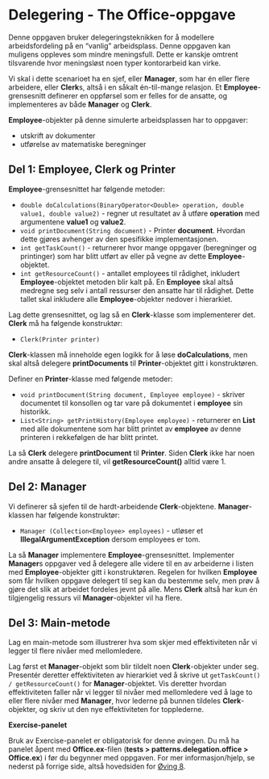 # Delegering - The Office-oppgave

Denne oppgaven bruker delegeringsteknikken for å modellere arbeidsfordeling på en “vanlig” arbeidsplass. Denne oppgaven kan muligens oppleves som mindre meningsfull. Dette er kanskje omtrent tilsvarende hvor meningsløst noen typer kontorarbeid kan virke.

Vi skal i dette scenarioet ha en sjef, eller **Manager**, som har én eller flere arbeidere, eller **Clerk**s, altså i en såkalt én-til-mange relasjon. Et **Employee**-grensesnitt definerer en oppførsel som er felles for de ansatte, og implementeres av både **Manager** og **Clerk**.

**Employee**-objekter på denne simulerte arbeidsplassen har to oppgaver:

- utskrift av dokumenter
- utførelse av matematiske beregninger

## Del 1: Employee, Clerk og Printer

**Employee**-grensesnittet har følgende metoder:

- `double doCalculations(BinaryOperator<Double> operation, double value1, double value2)` - regner ut resultatet av å utføre **operation** med argumentene **value1** og **value2**.
- `void printDocument(String document)` - Printer **document**. Hvordan dette gjøres avhenger av den spesifikke implementasjonen.
- `int getTaskCount()` - returnerer hvor mange oppgaver (beregninger og printinger) som har blitt utført av eller på vegne av dette **Employee**-objektet.
- `int getResourceCount()` - antallet employees til rådighet, inkludert **Employee**-objektet metoden blir kalt på. En **Employee** skal altså medregne seg selv i antall ressurser den ansatte har til rådighet. Dette tallet skal inkludere alle **Employee**-objekter nedover i hierarkiet.

Lag dette grensesnittet, og lag så en **Clerk**-klasse som implementerer det. **Clerk** må ha følgende konstruktør:

- `Clerk(Printer printer)`

**Clerk**-klassen må inneholde egen logikk for å løse **doCalculations**, men skal altså delegere **printDocuments** til **Printer**-objektet gitt i konstruktøren.

Definer en **Printer**-klasse med følgende metoder:

- `void printDocument(String document, Employee employee)` - skriver documentet til konsollen og tar vare på dokumentet i **employee** sin historikk.
- `List<String> getPrintHistory(Employee employee)` - returnerer en **List<String>** med alle dokumentene som har blitt printet av **employee** av denne printeren i rekkefølgen de har blitt printet.

La så **Clerk** delegere **printDocument** til **Printer**. Siden **Clerk** ikke har noen andre ansatte å delegere til, vil **getResourceCount()** alltid være 1.

## Del 2: Manager

Vi definerer så sjefen til de hardt-arbeidende **Clerk**-objektene. **Manager**-klassen har følgende konstruktør:

- `Manager (Collection<Employee> employees)` - utløser et **IllegalArgumentException** dersom employees er tom.

La så **Manager** implementere **Employee**-grensesnittet. Implementer **Manager**s oppgaver ved å delegere alle videre til en av arbeiderne i listen med **Employee**-objekter gitt i konstruktøren. Regelen for hvilken **Employee** som får hvilken oppgave delegert til seg kan du bestemme selv, men prøv å gjøre det slik at arbeidet fordeles jevnt på alle. Mens **Clerk** altså har kun én tilgjengelig ressurs vil **Manager**-objekter vil ha flere.

## Del 3: Main-metode

Lag en main-metode som illustrerer hva som skjer med effektiviteten når vi legger til flere nivåer med mellomledere.

Lag først et **Manager**-objekt som blir tildelt noen **Clerk**-objekter under seg. Presentér deretter effektiviteten av hierarkiet ved å skrive ut `getTaskCount() / getResourceCount()` for **Manager**-objektet. Vis deretter hvordan effektiviteten faller når vi legger til nivåer med mellomledere ved å lage to eller flere nivåer med **Manager**, hvor lederne på bunnen tildeles **Clerk**-objekter, og skriv ut den nye effektiviteten for topplederne.

**Exercise-panelet**

Bruk av Exercise-panelet er obligatorisk for denne øvingen. Du må ha panelet åpent med **Office.ex**-filen (**tests > patterns.delegation.office > Office.ex**) i før du begynner med oppgaven. For mer informasjon/hjelp, se nederst på forrige side, altså hovedsiden for [Øving 8](./README.md).
